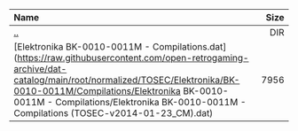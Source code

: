 |Name|Size|
|:---|---:|
|[..](../index.html)|DIR|
|[Elektronika BK-0010-0011M - Compilations.dat](https://raw.githubusercontent.com/open-retrogaming-archive/dat-catalog/main/root/normalized/TOSEC/Elektronika/BK-0010-0011M/Compilations/Elektronika BK-0010-0011M - Compilations/Elektronika BK-0010-0011M - Compilations (TOSEC-v2014-01-23_CM).dat)|7956|
